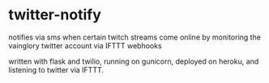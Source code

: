 # twitter-notify

notifies via sms when certain twitch streams come online by monitoring the vainglory twitter account via IFTTT webhooks

written with flask and twilio, running on gunicorn, deployed on heroku, and listening to twitter via IFTTT.

